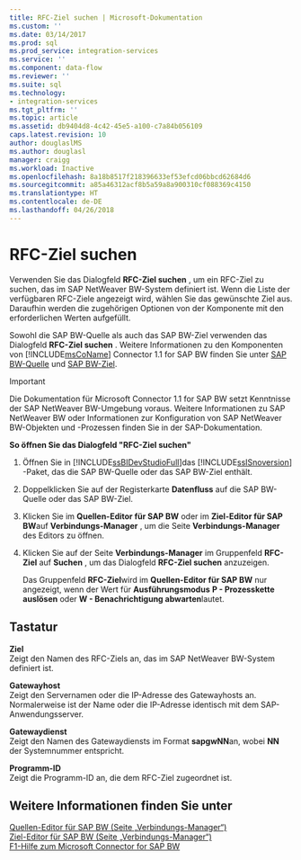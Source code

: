 ```yaml
---
title: RFC-Ziel suchen | Microsoft-Dokumentation
ms.custom: ''
ms.date: 03/14/2017
ms.prod: sql
ms.prod_service: integration-services
ms.service: ''
ms.component: data-flow
ms.reviewer: ''
ms.suite: sql
ms.technology:
- integration-services
ms.tgt_pltfrm: ''
ms.topic: article
ms.assetid: db9404d8-4c42-45e5-a100-c7a84b056109
caps.latest.revision: 10
author: douglaslMS
ms.author: douglasl
manager: craigg
ms.workload: Inactive
ms.openlocfilehash: 8a18b8517f218396633ef53efcd06bbcd62684d6
ms.sourcegitcommit: a85a46312acf8b5a59a8a900310cf088369c4150
ms.translationtype: HT
ms.contentlocale: de-DE
ms.lasthandoff: 04/26/2018
---
```

# <a name="look-up-rfc-destination"></a>RFC-Ziel suchen
  Verwenden Sie das Dialogfeld **RFC-Ziel suchen** , um ein RFC-Ziel zu suchen, das im SAP NetWeaver BW-System definiert ist. Wenn die Liste der verfügbaren RFC-Ziele angezeigt wird, wählen Sie das gewünschte Ziel aus. Daraufhin werden die zugehörigen Optionen von der Komponente mit den erforderlichen Werten aufgefüllt.  
  
 Sowohl die SAP BW-Quelle als auch das SAP BW-Ziel verwenden das Dialogfeld **RFC-Ziel suchen** . Weitere Informationen zu den Komponenten von [!INCLUDE[msCoName](../../includes/msconame-md.md)] Connector 1.1 for SAP BW finden Sie unter [SAP BW-Quelle](../../integration-services/data-flow/sap-bw-source.md) und [SAP BW-Ziel](../../integration-services/data-flow/sap-bw-destination.md).  
  
> [!IMPORTANT]  
>  Die Dokumentation für Microsoft Connector 1.1 for SAP BW setzt Kenntnisse der SAP NetWeaver BW-Umgebung voraus. Weitere Informationen zu SAP NetWeaver BW oder Informationen zur Konfiguration von SAP NetWeaver BW-Objekten und -Prozessen finden Sie in der SAP-Dokumentation.  
  
 **So öffnen Sie das Dialogfeld "RFC-Ziel suchen"**  
  
1.  Öffnen Sie in [!INCLUDE[ssBIDevStudioFull](../../includes/ssbidevstudiofull-md.md)]das [!INCLUDE[ssISnoversion](../../includes/ssisnoversion-md.md)] -Paket, das die SAP BW-Quelle oder das SAP BW-Ziel enthält.  
  
2.  Doppelklicken Sie auf der Registerkarte **Datenfluss** auf die SAP BW-Quelle oder das SAP BW-Ziel.  
  
3.  Klicken Sie im **Quellen-Editor für SAP BW** oder im **Ziel-Editor für SAP BW**auf **Verbindungs-Manager** , um die Seite **Verbindungs-Manager** des Editors zu öffnen.  
  
4.  Klicken Sie auf der Seite **Verbindungs-Manager** im Gruppenfeld **RFC-Ziel** auf **Suchen** , um das Dialogfeld **RFC-Ziel suchen** anzuzeigen.  
  
     Das Gruppenfeld **RFC-Ziel**wird im **Quellen-Editor für SAP BW** nur angezeigt, wenn der Wert für **Ausführungsmodus** **P - Prozesskette auslösen** oder **W - Benachrichtigung abwarten**lautet.  
  
## <a name="options"></a>Tastatur  
 **Ziel**  
 Zeigt den Namen des RFC-Ziels an, das im SAP NetWeaver BW-System definiert ist.  
  
 **Gatewayhost**  
 Zeigt den Servernamen oder die IP-Adresse des Gatewayhosts an. Normalerweise ist der Name oder die IP-Adresse identisch mit dem SAP-Anwendungsserver.  
  
 **Gatewaydienst**  
 Zeigt den Namen des Gatewaydiensts im Format **sapgwNN**an, wobei **NN** der Systemnummer entspricht.  
  
 **Programm-ID**  
 Zeigt die Programm-ID an, die dem RFC-Ziel zugeordnet ist.  
  
## <a name="see-also"></a>Weitere Informationen finden Sie unter  
 [Quellen-Editor für SAP BW &#40;Seite „Verbindungs-Manager“&#41;](../../integration-services/data-flow/sap-bw-source-editor-connection-manager-page.md)   
 [Ziel-Editor für SAP BW &#40;Seite „Verbindungs-Manager“&#41;](../../integration-services/data-flow/sap-bw-destination-editor-connection-manager-page.md)   
 [F1-Hilfe zum Microsoft Connector for SAP BW](../../integration-services/microsoft-connector-for-sap-bw-f1-help.md)  
  
  
